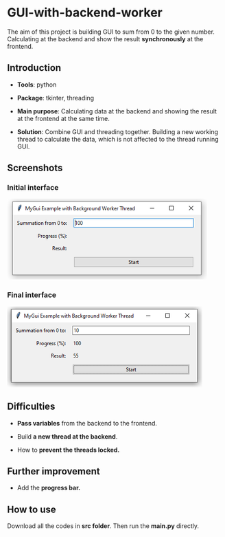 # GUI-with-backend-worker

The aim of this project is building GUI to sum from 0 to the given number. Calculating at the backend and show the result **synchronously** at the frontend. 

## Introduction

- **Tools**: python
  
- **Package**: tkinter, threading

- **Main purpose**: Calculating data at the backend and showing the result at the frontend at the same time. 

- **Solution**: Combine GUI and threading together. Building a new working thread to calculate the data, which is not affected to the thread running GUI. 

## Screenshots

### Initial interface 

![pic1](images/1.png) 

### Final interface 
![pic2](images/2.png)

## Difficulties

- **Pass variables** from the backend to the frontend.
  
- Build **a new thread at the backend**.

- How to **prevent the threads locked.**

## Further improvement 

- Add the **progress bar.**

## How to use 

Download all the codes in **src folder**. Then run the **main.py** directly. 